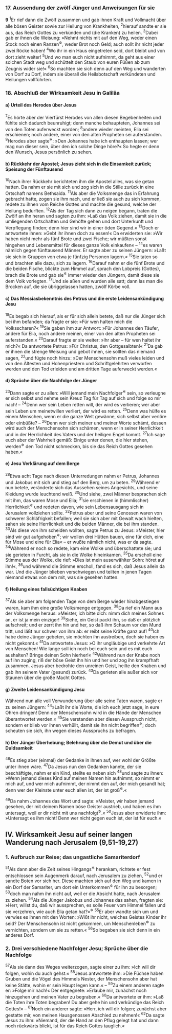 ### 17. Aussendung der zwölf Jünger und Anweisungen für sie

__9__
<sup>1</sup>Er rief dann die Zwölf zusammen und gab ihnen Kraft und Vollmacht über alle bösen Geister sowie zur Heilung von Krankheiten,
<sup>2</sup>hierauf sandte er sie aus, das Reich Gottes zu verkünden und (die Kranken) zu heilen.
<sup>3</sup>Dabei gab er ihnen die Weisung: »Nehmt nichts mit auf den Weg, weder einen Stock noch einen Ranzen<sup title="oder: eine Reisetasche">&#x2732;</sup>, weder Brot noch Geld; auch sollt ihr nicht jeder zwei Röcke haben!
<sup>4</sup>Wo ihr in ein Haus eingetreten seid, dort bleibt und von dort zieht weiter!
<sup>5</sup>Und wo man euch nicht aufnimmt, da geht aus einer solchen Stadt weg und schüttelt den Staub von euren Füßen ab zum Zeugnis wider sie!«
<sup>6</sup>So machten sie sich denn auf den Weg und wanderten von Dorf zu Dorf, indem sie überall die Heilsbotschaft verkündeten und Heilungen vollführten.

### 18. Abschluß der Wirksamkeit Jesu in Galiläa

#### a) Urteil des Herodes über Jesus

<sup>7</sup>Es hörte aber der Vierfürst Herodes von allen diesen Begebenheiten und fühlte sich dadurch beunruhigt; denn manche behaupteten, Johannes sei von den Toten auferweckt worden;
<sup>8</sup>andere wieder meinten, Elia sei erschienen; noch andere, einer von den alten Propheten sei auferstanden.
<sup>9</sup>Herodes aber sagte<sup title="oder: dachte">&#x2732;</sup>: »Den Johannes habe ich enthaupten lassen; wer mag nun dieser sein, über den ich solche Dinge höre?« So hegte er denn den Wunsch, Jesus persönlich zu sehen.

#### b) Rückkehr der Apostel; Jesus zieht sich in die Einsamkeit zurück; Speisung der Fünftausend

<sup>10</sup>Nach ihrer Rückkehr berichteten ihm die Apostel alles, was sie getan hatten. Da nahm er sie mit sich und zog sich in die Stille zurück in eine Ortschaft namens Bethsaida.
<sup>11</sup>Als aber die Volksmenge das in Erfahrung gebracht hatte, zogen sie ihm nach, und er ließ sie auch zu sich kommen, redete zu ihnen vom Reiche Gottes und machte die gesund, welche der Heilung bedurften.
<sup>12</sup>Als der Tag sich dann zu neigen begann, traten die Zwölf an ihn heran und sagten zu ihm: »Laß das Volk ziehen, damit sie in die umliegenden Ortschaften und Gehöfte gehen und dort Unterkunft und Verpflegung finden; denn hier sind wir in einer öden Gegend.«
<sup>13</sup>Doch er antwortete ihnen: »Gebt ihr ihnen doch zu essen!« Da erwiderten sie: »Wir haben nicht mehr als fünf Brote und zwei Fische; wir müßten sonst hingehen und Lebensmittel für dieses ganze Volk einkaufen« –
<sup>14</sup>es waren nämlich gegen fünftausend Männer. Er sagte aber zu seinen Jüngern: »Laßt sie sich in Gruppen von etwa je fünfzig Personen lagern.«
<sup>15</sup>Sie taten so und brachten alle dazu, sich zu lagern.
<sup>16</sup>Darauf nahm er die fünf Brote und die beiden Fische, blickte zum Himmel auf, sprach den Lobpreis (Gottes), brach die Brote und gab sie<sup title="d.h. die Stücke">&#x2732;</sup> immer wieder den Jüngern, damit diese sie dem Volk vorlegten.
<sup>17</sup>Und sie aßen und wurden alle satt; dann las man die Brocken auf, die sie übriggelassen hatten, zwölf Körbe voll.

#### c) Das Messiasbekenntnis des Petrus und die erste Leidensankündigung Jesu

<sup>18</sup>Es begab sich hierauf, als er für sich allein betete, daß nur die Jünger sich bei ihm befanden; da fragte er sie: »Für wen halten mich die Volksscharen?«
<sup>19</sup>Sie gaben ihm zur Antwort: »Für Johannes den Täufer, andere für Elia, noch andere meinen, einer von den alten Propheten sei auferstanden.«
<sup>20</sup>Darauf fragte er sie weiter: »Ihr aber – für wen haltet ihr mich?« Da antwortete Petrus: »Für Christus, den Gottgesalbten!«
<sup>21</sup>Da gab er ihnen die strenge Weisung und gebot ihnen, sie sollten das niemand sagen,
<sup>22</sup>und fügte noch hinzu: »Der Menschensohn muß vieles leiden und von den Ältesten und Hohenpriestern und Schriftgelehrten verworfen werden und den Tod erleiden und am dritten Tage auferweckt werden.«

#### d) Sprüche über die Nachfolge der Jünger

<sup>23</sup>Dann sagte er zu allen: »Will jemand mein Nachfolger<sup title="= Jünger">&#x2732;</sup> sein, so verleugne er sich selbst und nehme sein Kreuz Tag für Tag auf sich und folge so mir nach! –
<sup>24</sup>Denn wer sein Leben retten will, der wird es verlieren; wer aber sein Leben um meinetwillen verliert, der wird es retten.
<sup>25</sup>Denn was hülfe es einem Menschen, wenn er die ganze Welt gewänne, sich selbst aber verlöre oder einbüßte? –
<sup>26</sup>Denn wer sich meiner und meiner Worte schämt, dessen wird auch der Menschensohn sich schämen, wenn er in seiner Herrlichkeit und in der Herrlichkeit des Vaters und der heiligen Engel kommt.
<sup>27</sup>Ich sage euch aber der Wahrheit gemäß: Einige unter denen, die hier stehen, werden<sup title="oder: sollen">&#x2732;</sup> den Tod nicht schmecken, bis sie das Reich Gottes gesehen haben.«

#### e) Jesu Verklärung auf dem Berge

<sup>28</sup>Etwa acht Tage nach diesen Unterredungen nahm er Petrus, Johannes und Jakobus mit sich und stieg auf den Berg, um zu beten.
<sup>29</sup>Während er nun betete, veränderte sich das Aussehen seines Angesichts, und seine Kleidung wurde leuchtend weiß.
<sup>30</sup>Und siehe, zwei Männer besprachen sich mit ihm, das waren Mose und Elia;
<sup>31</sup>sie erschienen in (himmlischer) Herrlichkeit<sup title="= Lichtglanz">&#x2732;</sup> und redeten davon, wie sein Lebensausgang sich in Jerusalem vollziehen sollte.
<sup>32</sup>Petrus aber und seine Genossen waren von schwerer Schläfrigkeit befallen; weil sie sich aber mit Gewalt wach hielten, sahen sie seine Herrlichkeit und die beiden Männer, die bei ihm standen.
<sup>33</sup>Als diese von ihm scheiden wollten, sagte Petrus zu Jesus: »Meister, hier sind wir gut aufgehoben<sup title="vgl. Mt 17,4">&#x2732;</sup>; wir wollen drei Hütten bauen, eine für dich, eine für Mose und eine für Elia« – er wußte nämlich nicht, was er da sagte.
<sup>34</sup>Während er noch so redete, kam eine Wolke und überschattete sie; und sie gerieten in Furcht, als sie in die Wolke hineinkamen.
<sup>35</sup>Da erscholl eine Stimme aus der Wolke, die rief: »Dies ist mein auserwählter Sohn: höret auf ihn!«,
<sup>36</sup>und während die Stimme erscholl, fand es sich, daß Jesus allein da war. Und die Jünger blieben verschwiegen und teilten in jenen Tagen niemand etwas von dem mit, was sie gesehen hatten.

#### f) Heilung eines fallsüchtigen Knaben

<sup>37</sup>Als sie aber am folgenden Tage von dem Berge wieder hinabgestiegen waren, kam ihm eine große Volksmenge entgegen.
<sup>38</sup>Da rief ein Mann aus der Volksmenge heraus: »Meister, ich bitte dich: nimm dich meines Sohnes an, er ist ja mein einziger!
<sup>39</sup>Siehe, ein Geist packt ihn, so daß er plötzlich aufschreit; und er zerrt ihn hin und her, so daß ihm Schaum vor den Mund tritt, und läßt nur schwer von ihm ab: er reibt seine Kräfte ganz auf!
<sup>40</sup>Ich habe deine Jünger gebeten, sie möchten ihn austreiben, doch sie haben es nicht gekonnt.«
<sup>41</sup>Da antwortete Jesus: »O ihr ungläubige und verkehrte Art von Menschen! Wie lange soll ich noch bei euch sein und es mit euch aushalten? Bringe deinen Sohn hierher!«
<sup>42</sup>Während nun der Knabe noch auf ihn zuging, riß der böse Geist ihn hin und her und zog ihn krampfhaft zusammen. Jesus aber bedrohte den unreinen Geist, heilte den Knaben und gab ihn seinem Vater (gesund) zurück.
<sup>43</sup>Da gerieten alle außer sich vor Staunen über die große Macht Gottes.

#### g) Zweite Leidensankündigung Jesu

Während nun alle voll Verwunderung über alle seine Taten waren, sagte er zu seinen Jüngern:
<sup>44</sup>»Laßt ihr die Worte, die ich euch jetzt sage, in eure Ohren dringen! Denn der Menschensohn wird in die Hände der Menschen überantwortet werden.«
<sup>45</sup>Sie verstanden aber diesen Ausspruch nicht, sondern er blieb vor ihnen verhüllt, damit sie ihn nicht begriffen<sup title="vgl. Mk 4,12">&#x2732;</sup>; doch scheuten sie sich, ihn wegen dieses Ausspruchs zu befragen.

#### h) Der Jünger Überhebung; Belehrung über die Demut und über die Duldsamkeit

<sup>46</sup>Es stieg aber (einmal) der Gedanke in ihnen auf, wer wohl der Größte unter ihnen wäre.
<sup>47</sup>Da Jesus nun den Gedanken kannte, der sie beschäftigte, nahm er ein Kind, stellte es neben sich
<sup>48</sup>und sagte zu ihnen: »Wenn jemand dieses Kind auf meinen Namen hin aufnimmt, so nimmt er mich auf, und wer mich aufnimmt, der nimmt den auf, der mich gesandt hat; denn wer der Kleinste unter euch allen ist, der ist groß<sup title="= der Größte">&#x2732;</sup>.«

<sup>49</sup>Da nahm Johannes das Wort und sagte: »Meister, wir haben jemand gesehen, der mit deinem Namen böse Geister austrieb, und haben es ihm untersagt, weil er dir nicht mit uns nachfolgt<sup title="d.h. nicht zu unserm Jüngerkreise gehört">&#x2732;</sup>.«
<sup>50</sup>Jesus aber erwiderte ihm: »Untersagt es ihm nicht! Denn wer nicht gegen euch ist, der ist für euch.«

## IV. Wirksamkeit Jesu auf seiner langen Wanderung nach Jerusalem (9,51-19,27)

### 1. Aufbruch zur Reise; das ungastliche Samariterdorf

<sup>51</sup>Als dann aber die Zeit seines Hingangs<sup title="d.h. seiner Aufnahme in den Himmel">&#x2732;</sup> herankam, richtete er fest entschlossen sein Augenmerk darauf, nach Jerusalem zu ziehen,
<sup>52</sup>und er sandte Boten vor sich her. Diese machten sich auf den Weg und kamen in ein Dorf der Samariter, um dort ein Unterkommen<sup title="= Nachtherberge">&#x2732;</sup> für ihn zu besorgen;
<sup>53</sup>doch man nahm ihn nicht auf, weil er die Absicht hatte, nach Jerusalem zu ziehen.
<sup>54</sup>Als die Jünger Jakobus und Johannes das sahen, fragten sie: »Herr, willst du, daß wir aussprechen, es solle Feuer vom Himmel fallen und sie verzehren, wie auch Elia getan hat?«<sup title="2.Kön 1,10.12.">&#x2732;</sup>
<sup>55</sup>Er aber wandte sich um und verwies es ihnen mit den Worten: »Wißt ihr nicht, welches Geistes Kinder ihr seid? Der Menschensohn ist nicht gekommen, um Menschenleben<sup title="oder: Seelen">&#x2732;</sup> zu vernichten, sondern um sie zu retten.«
<sup>56</sup>So begaben sie sich denn in ein anderes Dorf.

### 2. Drei verschiedene Nachfolger Jesu; Sprüche über die Nachfolge

<sup>57</sup>Als sie dann des Weges weiterzogen, sagte einer zu ihm: »Ich will dir folgen, wohin du auch gehst.«
<sup>58</sup>Jesus antwortete ihm: »Die Füchse haben Gruben und die Vögel des Himmels Nester, der Menschensohn aber hat keine Stätte, wohin er sein Haupt legen kann.« –
<sup>59</sup>Zu einem anderen sagte er: »Folge mir nach!« Der entgegnete: »Erlaube mir, zunächst noch hinzugehen und meinen Vater zu begraben.«
<sup>60</sup>Da antwortete er ihm: »Laß die Toten ihre Toten begraben! Du aber gehe hin und verkündige das Reich Gottes!« –
<sup>61</sup>Noch ein anderer sagte: »Herr, ich will dir folgen; zunächst aber gestatte mir, von meinen Hausgenossen Abschied zu nehmen!«
<sup>62</sup>Da sagte Jesus zu ihm: »Niemand, der die Hand an den Pflug gelegt hat und dann noch rückwärts blickt, ist für das Reich Gottes tauglich.«